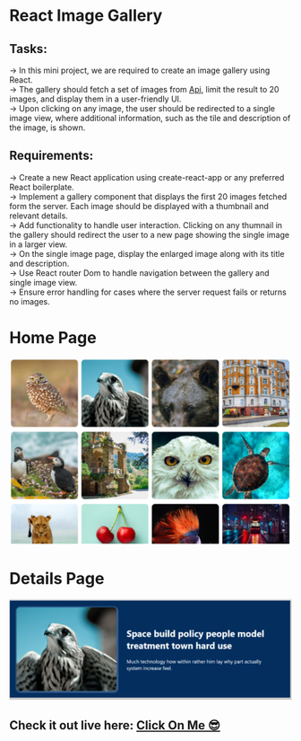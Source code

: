 # React Image Gallery

## Tasks:
-> In this mini project, we are required to create an image gallery using React.<br />
-> The gallery should fetch a set of images from <a href='https://drive.google.com/file/d/1O7j0icYwTGiqZLUWm8iff6bCb72aiqW2/view'>Api</a>, limit the result to 20 images, and display them in a user-friendly UI.<br />
-> Upon clicking on any image, the user should be redirected to a single image view, where additional information, such as the tile and description of the image, is shown.

## Requirements:
-> Create a new React application using create-react-app or any preferred React boilerplate.<br />
-> Implement a gallery component that displays the first 20 images fetched form the server. Each image should be displayed with a thumbnail and relevant details.<br />
-> Add functionality to handle user interaction. Clicking on any thumnail in the gallery should redirect the user to a new page showing the single image in a larger view.<br />
-> On the single image page, display the enlarged image along with its title and description.<br />
-> Use React router Dom to handle navigation between the gallery and single image view.<br />
-> Ensure error handling for cases where the server request fails or returns no images.

# Home Page
<img src='./src/assets/home.png' alt='HomePage' />

# Details Page
<img src='./src/assets/details.png' alt='Details' />

## Check it out live here: <a href='https://dev.imagegallery.netlify.app' >Click On Me 😎</a>